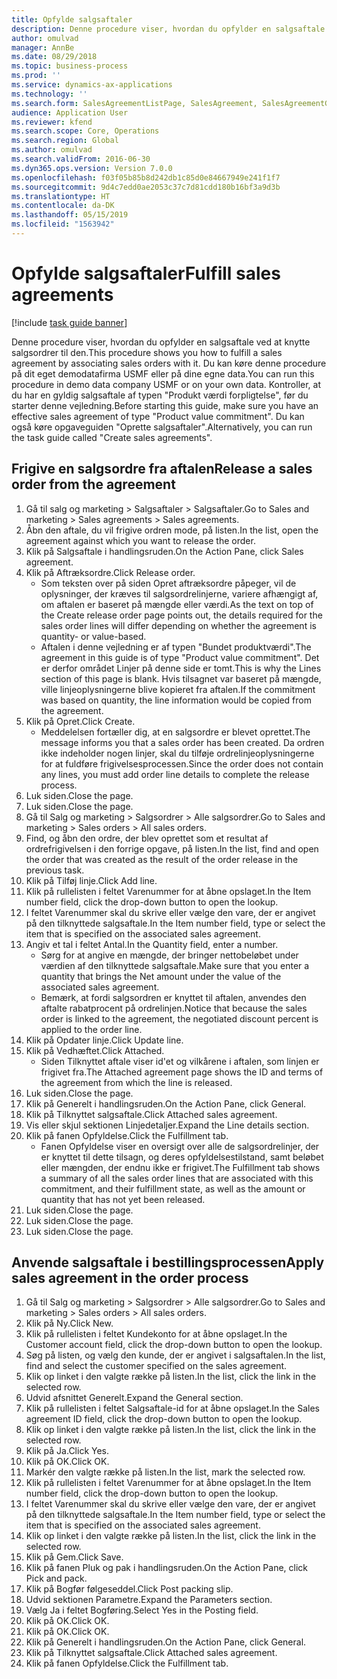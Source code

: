 ```yaml
---
title: Opfylde salgsaftaler
description: Denne procedure viser, hvordan du opfylder en salgsaftale ved at knytte salgsordrer til den.
author: omulvad
manager: AnnBe
ms.date: 08/29/2018
ms.topic: business-process
ms.prod: ''
ms.service: dynamics-ax-applications
ms.technology: ''
ms.search.form: SalesAgreementListPage, SalesAgreement, SalesAgreementGenerateReleaseOrder, SalesTableListPage, SalesTable, AgreementLine, SalesCreateOrder,  SalesEditLines
audience: Application User
ms.reviewer: kfend
ms.search.scope: Core, Operations
ms.search.region: Global
ms.author: omulvad
ms.search.validFrom: 2016-06-30
ms.dyn365.ops.version: Version 7.0.0
ms.openlocfilehash: f03f05b85b8d242db1c85d0e84667949e241f1f7
ms.sourcegitcommit: 9d4c7edd0ae2053c37c7d81cdd180b16bf3a9d3b
ms.translationtype: HT
ms.contentlocale: da-DK
ms.lasthandoff: 05/15/2019
ms.locfileid: "1563942"
---
```

# <a name="fulfill-sales-agreements"></a><span data-ttu-id="8aa43-103">Opfylde salgsaftaler</span><span class="sxs-lookup"><span data-stu-id="8aa43-103">Fulfill sales agreements</span></span>

[!include [task guide banner](../../includes/task-guide-banner.md)]

<span data-ttu-id="8aa43-104">Denne procedure viser, hvordan du opfylder en salgsaftale ved at knytte salgsordrer til den.</span><span class="sxs-lookup"><span data-stu-id="8aa43-104">This procedure shows you how to fulfill a sales agreement by associating sales orders with it.</span></span> <span data-ttu-id="8aa43-105">Du kan køre denne procedure på dit eget demodatafirma USMF eller på dine egne data.</span><span class="sxs-lookup"><span data-stu-id="8aa43-105">You can run this procedure in demo data company USMF or on your own data.</span></span> <span data-ttu-id="8aa43-106">Kontroller, at du har en gyldig salgsaftale af typen "Produkt værdi forpligtelse", før du starter denne vejledning.</span><span class="sxs-lookup"><span data-stu-id="8aa43-106">Before starting this guide, make sure you have an effective sales agreement of type "Product value commitment".</span></span> <span data-ttu-id="8aa43-107">Du kan også køre opgaveguiden "Oprette salgsaftaler".</span><span class="sxs-lookup"><span data-stu-id="8aa43-107">Alternatively, you can run the task guide called "Create sales agreements".</span></span>  




## <a name="release-a-sales-order-from-the-agreement"></a><span data-ttu-id="8aa43-108">Frigive en salgsordre fra aftalen</span><span class="sxs-lookup"><span data-stu-id="8aa43-108">Release a sales order from the agreement</span></span>
1. <span data-ttu-id="8aa43-109">Gå til salg og marketing > Salgsaftaler > Salgsaftaler.</span><span class="sxs-lookup"><span data-stu-id="8aa43-109">Go to Sales and marketing > Sales agreements > Sales agreements.</span></span>
2. <span data-ttu-id="8aa43-110">Åbn den aftale, du vil frigive ordren mode, på listen.</span><span class="sxs-lookup"><span data-stu-id="8aa43-110">In the list, open the agreement against which you want to release the order.</span></span>
3. <span data-ttu-id="8aa43-111">Klik på Salgsaftale i handlingsruden.</span><span class="sxs-lookup"><span data-stu-id="8aa43-111">On the Action Pane, click Sales agreement.</span></span>
4. <span data-ttu-id="8aa43-112">Klik på Aftræksordre.</span><span class="sxs-lookup"><span data-stu-id="8aa43-112">Click Release order.</span></span>
    * <span data-ttu-id="8aa43-113">Som teksten over på siden Opret aftræksordre påpeger, vil de oplysninger, der kræves til salgsordrelinjerne, variere afhængigt af, om aftalen er baseret på mængde eller værdi.</span><span class="sxs-lookup"><span data-stu-id="8aa43-113">As the text on top of the  Create release order page points out, the details required for the sales order lines will differ depending on whether the agreement is quantity- or value-based.</span></span>  
    * <span data-ttu-id="8aa43-114">Aftalen i denne vejledning er af typen "Bundet produktværdi".</span><span class="sxs-lookup"><span data-stu-id="8aa43-114">The agreement in this guide is of type "Product value commitment".</span></span> <span data-ttu-id="8aa43-115">Det er derfor området Linjer på denne side er tomt.</span><span class="sxs-lookup"><span data-stu-id="8aa43-115">This is why the Lines section of this page is blank.</span></span> <span data-ttu-id="8aa43-116">Hvis tilsagnet var baseret på mængde, ville linjeoplysningerne blive kopieret fra aftalen.</span><span class="sxs-lookup"><span data-stu-id="8aa43-116">If the commitment was based on quantity, the line information would be copied from the agreement.</span></span>  
5. <span data-ttu-id="8aa43-117">Klik på Opret.</span><span class="sxs-lookup"><span data-stu-id="8aa43-117">Click Create.</span></span>
    * <span data-ttu-id="8aa43-118">Meddelelsen fortæller dig, at en salgsordre er blevet oprettet.</span><span class="sxs-lookup"><span data-stu-id="8aa43-118">The message informs you that a sales order has been created.</span></span> <span data-ttu-id="8aa43-119">Da ordren ikke indeholder nogen linjer, skal du tilføje ordrelinjeoplysningerne for at fuldføre frigivelsesprocessen.</span><span class="sxs-lookup"><span data-stu-id="8aa43-119">Since the order does not contain any lines, you must add order line details to complete the release process.</span></span>   
6. <span data-ttu-id="8aa43-120">Luk siden.</span><span class="sxs-lookup"><span data-stu-id="8aa43-120">Close the page.</span></span>
7. <span data-ttu-id="8aa43-121">Luk siden.</span><span class="sxs-lookup"><span data-stu-id="8aa43-121">Close the page.</span></span>
8. <span data-ttu-id="8aa43-122">Gå til Salg og marketing > Salgsordrer > Alle salgsordrer.</span><span class="sxs-lookup"><span data-stu-id="8aa43-122">Go to Sales and marketing > Sales orders > All sales orders.</span></span>
9. <span data-ttu-id="8aa43-123">Find, og åbn den ordre, der blev oprettet som et resultat af ordrefrigivelsen i den forrige opgave, på listen.</span><span class="sxs-lookup"><span data-stu-id="8aa43-123">In the list, find and open the order that was created as the result of the order release in the previous task.</span></span>
10. <span data-ttu-id="8aa43-124">Klik på Tilføj linje.</span><span class="sxs-lookup"><span data-stu-id="8aa43-124">Click Add line.</span></span>
11. <span data-ttu-id="8aa43-125">Klik på rullelisten i feltet Varenummer for at åbne opslaget.</span><span class="sxs-lookup"><span data-stu-id="8aa43-125">In the Item number field, click the drop-down button to open the lookup.</span></span>
12. <span data-ttu-id="8aa43-126">I feltet Varenummer skal du skrive eller vælge den vare, der er angivet på den tilknyttede salgsaftale.</span><span class="sxs-lookup"><span data-stu-id="8aa43-126">In the Item number field, type or select the item that is specified on the associated sales agreement.</span></span>
13. <span data-ttu-id="8aa43-127">Angiv et tal i feltet Antal.</span><span class="sxs-lookup"><span data-stu-id="8aa43-127">In the Quantity field, enter a number.</span></span>
    * <span data-ttu-id="8aa43-128">Sørg for at angive en mængde, der bringer nettobeløbet under værdien af den tilknyttede salgsaftale.</span><span class="sxs-lookup"><span data-stu-id="8aa43-128">Make sure that you enter a quantity that brings the Net amount under the value of the associated sales agreement.</span></span>  
    * <span data-ttu-id="8aa43-129">Bemærk, at fordi salgsordren er knyttet til aftalen, anvendes den aftalte rabatprocent på ordrelinjen.</span><span class="sxs-lookup"><span data-stu-id="8aa43-129">Notice that because the sales order is linked to the agreement, the negotiated discount percent is applied to the order line.</span></span>  
14. <span data-ttu-id="8aa43-130">Klik på Opdater linje.</span><span class="sxs-lookup"><span data-stu-id="8aa43-130">Click Update line.</span></span>
15. <span data-ttu-id="8aa43-131">Klik på Vedhæftet.</span><span class="sxs-lookup"><span data-stu-id="8aa43-131">Click Attached.</span></span>
    * <span data-ttu-id="8aa43-132">Siden Tilknyttet aftale viser id'et og vilkårene i aftalen, som linjen er frigivet fra.</span><span class="sxs-lookup"><span data-stu-id="8aa43-132">The Attached agreement page shows the ID and terms of the agreement from which the line is released.</span></span>  
16. <span data-ttu-id="8aa43-133">Luk siden.</span><span class="sxs-lookup"><span data-stu-id="8aa43-133">Close the page.</span></span>
17. <span data-ttu-id="8aa43-134">Klik på Generelt i handlingsruden.</span><span class="sxs-lookup"><span data-stu-id="8aa43-134">On the Action Pane, click General.</span></span>
18. <span data-ttu-id="8aa43-135">Klik på Tilknyttet salgsaftale.</span><span class="sxs-lookup"><span data-stu-id="8aa43-135">Click Attached sales agreement.</span></span>
19. <span data-ttu-id="8aa43-136">Vis eller skjul sektionen Linjedetaljer.</span><span class="sxs-lookup"><span data-stu-id="8aa43-136">Expand the Line details section.</span></span>
20. <span data-ttu-id="8aa43-137">Klik på fanen Opfyldelse.</span><span class="sxs-lookup"><span data-stu-id="8aa43-137">Click the Fulfillment tab.</span></span>
    * <span data-ttu-id="8aa43-138">Fanen Opfyldelse viser en oversigt over alle de salgsordrelinjer, der er knyttet til dette tilsagn, og deres opfyldelsestilstand, samt beløbet eller mængden, der endnu ikke er frigivet.</span><span class="sxs-lookup"><span data-stu-id="8aa43-138">The Fulfillment tab shows a summary of all the sales order lines that are associated with this commitment, and their fulfillment state, as well as the amount or quantity that has not yet been released.</span></span>   
21. <span data-ttu-id="8aa43-139">Luk siden.</span><span class="sxs-lookup"><span data-stu-id="8aa43-139">Close the page.</span></span>
22. <span data-ttu-id="8aa43-140">Luk siden.</span><span class="sxs-lookup"><span data-stu-id="8aa43-140">Close the page.</span></span>
23. <span data-ttu-id="8aa43-141">Luk siden.</span><span class="sxs-lookup"><span data-stu-id="8aa43-141">Close the page.</span></span>

## <a name="apply-sales-agreement-in-the-order-process"></a><span data-ttu-id="8aa43-142">Anvende salgsaftale i bestillingsprocessen</span><span class="sxs-lookup"><span data-stu-id="8aa43-142">Apply sales agreement in the order process</span></span>
1. <span data-ttu-id="8aa43-143">Gå til Salg og marketing > Salgsordrer > Alle salgsordrer.</span><span class="sxs-lookup"><span data-stu-id="8aa43-143">Go to Sales and marketing > Sales orders > All sales orders.</span></span>
2. <span data-ttu-id="8aa43-144">Klik på Ny.</span><span class="sxs-lookup"><span data-stu-id="8aa43-144">Click New.</span></span>
3. <span data-ttu-id="8aa43-145">Klik på rullelisten i feltet Kundekonto for at åbne opslaget.</span><span class="sxs-lookup"><span data-stu-id="8aa43-145">In the Customer account field, click the drop-down button to open the lookup.</span></span>
4. <span data-ttu-id="8aa43-146">Søg på listen, og vælg den kunde, der er angivet i salgsaftalen.</span><span class="sxs-lookup"><span data-stu-id="8aa43-146">In the list, find and select the customer specified on the sales agreement.</span></span>
5. <span data-ttu-id="8aa43-147">Klik op linket i den valgte række på listen.</span><span class="sxs-lookup"><span data-stu-id="8aa43-147">In the list, click the link in the selected row.</span></span>
6. <span data-ttu-id="8aa43-148">Udvid afsnittet Generelt.</span><span class="sxs-lookup"><span data-stu-id="8aa43-148">Expand the General section.</span></span>
7. <span data-ttu-id="8aa43-149">Klik på rullelisten i feltet Salgsaftale-id for at åbne opslaget.</span><span class="sxs-lookup"><span data-stu-id="8aa43-149">In the Sales agreement ID field, click the drop-down button to open the lookup.</span></span>
8. <span data-ttu-id="8aa43-150">Klik op linket i den valgte række på listen.</span><span class="sxs-lookup"><span data-stu-id="8aa43-150">In the list, click the link in the selected row.</span></span>
9. <span data-ttu-id="8aa43-151">Klik på Ja.</span><span class="sxs-lookup"><span data-stu-id="8aa43-151">Click Yes.</span></span>
10. <span data-ttu-id="8aa43-152">Klik på OK.</span><span class="sxs-lookup"><span data-stu-id="8aa43-152">Click OK.</span></span>
11. <span data-ttu-id="8aa43-153">Markér den valgte række på listen.</span><span class="sxs-lookup"><span data-stu-id="8aa43-153">In the list, mark the selected row.</span></span>
12. <span data-ttu-id="8aa43-154">Klik på rullelisten i feltet Varenummer for at åbne opslaget.</span><span class="sxs-lookup"><span data-stu-id="8aa43-154">In the Item number field, click the drop-down button to open the lookup.</span></span>
13. <span data-ttu-id="8aa43-155">I feltet Varenummer skal du skrive eller vælge den vare, der er angivet på den tilknyttede salgsaftale.</span><span class="sxs-lookup"><span data-stu-id="8aa43-155">In the Item number field, type or select the item that is specified on the associated sales agreement.</span></span>
14. <span data-ttu-id="8aa43-156">Klik op linket i den valgte række på listen.</span><span class="sxs-lookup"><span data-stu-id="8aa43-156">In the list, click the link in the selected row.</span></span>
15. <span data-ttu-id="8aa43-157">Klik på Gem.</span><span class="sxs-lookup"><span data-stu-id="8aa43-157">Click Save.</span></span>
16. <span data-ttu-id="8aa43-158">Klik på fanen Pluk og pak i handlingsruden.</span><span class="sxs-lookup"><span data-stu-id="8aa43-158">On the Action Pane, click Pick and pack.</span></span>
17. <span data-ttu-id="8aa43-159">Klik på Bogfør følgeseddel.</span><span class="sxs-lookup"><span data-stu-id="8aa43-159">Click Post packing slip.</span></span>
18. <span data-ttu-id="8aa43-160">Udvid sektionen Parametre.</span><span class="sxs-lookup"><span data-stu-id="8aa43-160">Expand the Parameters section.</span></span>
19. <span data-ttu-id="8aa43-161">Vælg Ja i feltet Bogføring.</span><span class="sxs-lookup"><span data-stu-id="8aa43-161">Select Yes in the Posting field.</span></span>
20. <span data-ttu-id="8aa43-162">Klik på OK.</span><span class="sxs-lookup"><span data-stu-id="8aa43-162">Click OK.</span></span>
21. <span data-ttu-id="8aa43-163">Klik på OK.</span><span class="sxs-lookup"><span data-stu-id="8aa43-163">Click OK.</span></span>
22. <span data-ttu-id="8aa43-164">Klik på Generelt i handlingsruden.</span><span class="sxs-lookup"><span data-stu-id="8aa43-164">On the Action Pane, click General.</span></span>
23. <span data-ttu-id="8aa43-165">Klik på Tilknyttet salgsaftale.</span><span class="sxs-lookup"><span data-stu-id="8aa43-165">Click Attached sales agreement.</span></span>
24. <span data-ttu-id="8aa43-166">Klik på fanen Opfyldelse.</span><span class="sxs-lookup"><span data-stu-id="8aa43-166">Click the Fulfillment tab.</span></span>

